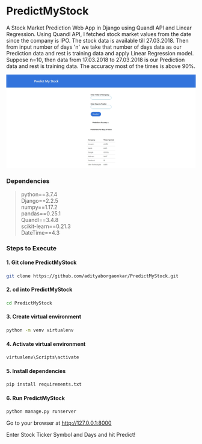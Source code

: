 # PredictMyStock

 A Stock Market Prediction Web App in Django using Quandl API and Linear Regression. Using Quandl API, I fetched stock market values from the date since the company is IPO. The stock data is available till 27.03.2018. Then from input number of days 'n' we take that number of days data as our Prediction data and rest is training data and apply Linear Regression model. Suppose n=10, then data from 17.03.2018 to 27.03.2018 is our Prediction data and rest is training data. The accuracy most of the times is above 90%. 


![PredictMyStock Homepage](predictmystock.jpg)

### Dependencies
>python==3.7.4  
Django==2.2.5    
numpy==1.17.2   
pandas==0.25.1  
Quandl==3.4.8  
scikit-learn==0.21.3  
DateTime==4.3


### Steps to Execute 
#### 1. Git clone PredictMyStock 
```bash
git clone https://github.com/adityaborgaonkar/PredictMyStock.git
```
#### 2. cd into PredictMyStock 
```bash
cd PredictMyStock
```
#### 3. Create virtual environment 
```bash
python -m venv virtualenv
```
#### 4. Activate virtual environment 
```bash
virtualenv\Scripts\activate
```
#### 5. Install dependencies
```bash
pip install requirements.txt
```
#### 6. Run PredictMyStock 
```bash
python manage.py runserver
```
Go to your browser at http://127.0.0.1:8000

Enter Stock Ticker Symbol and Days and hit Predict!




